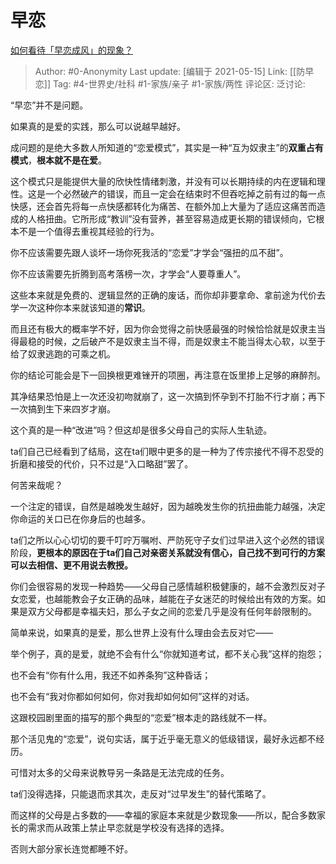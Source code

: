 # 早恋
[如何看待「早恋成风」的现象？](https://www.zhihu.com/question/27601907/answer/1882733983)

> Author: #0-Anonymity
> Last update: [编辑于 2021-05-15]
> Link: [[防早恋]]
> Tag: #4-世界史/社科 #1-家族/亲子 #1-家族/两性
> 评论区:
> 泛讨论:

“早恋”并不是问题。

如果真的是爱的实践，那么可以说越早越好。

成问题的是绝大多数人所知道的“恋爱模式”，其实是一种“互为奴隶主”的**双重占有模式**，**根本就不是在爱**。

这个模式只是能提供大量的欣快性情绪刺激，并没有可以长期持续的内在逻辑和理性。这是一个必然破产的错误，而且一定会在结束时不但吞吃掉之前有过的每一点快感，还会首先将每一点快感都转化为痛苦、在额外加上大量为了适应这痛苦而造成的人格扭曲。它所形成“教训”没有营养，甚至容易造成更长期的错误倾向，它根本不是一个值得去重视其经验的行为。

你不应该需要先跟人谈坏一场你死我活的“恋爱”才学会“强扭的瓜不甜”。

你不应该需要先折腾到高考落榜一次，才学会“人要尊重人”。

这些本来就是免费的、逻辑显然的正确的废话，而你却非要拿命、拿前途为代价去学一次这种你本来就该知道的**常识**。

而且还有极大的概率学不好，因为你会觉得之前快感最强的时候恰恰就是奴隶主当得最稳的时候，之后破产不是奴隶主当不得，而是奴隶主不能当得太心软，以至于给了奴隶逃跑的可乘之机。

你的结论可能会是下一回换根更难锉开的项圈，再注意在饭里掺上足够的麻醉剂。

其净结果恐怕是上一次还没初吻就崩了，这一次搞到怀孕到不打胎不行才崩；再下一次搞到生下来四岁才崩。

这个真的是一种“改进”吗？但这却是很多父母自己的实际人生轨迹。

ta们自己已经看到了结局，这在ta们眼中更多的是一种为了传宗接代不得不忍受的折磨和接受的代价，只不过是“入口略甜”罢了。

何苦来哉呢？

一个注定的错误，自然是越晚发生越好，因为越晚发生你的抗扭曲能力越强，决定你命运的关口已在你身后的也越多。

ta们之所以心心切切的要千叮咛万嘱咐、严防死守子女们过早进入这个必然的错误阶段，**更根本的原因在于ta们自己对亲密关系就没有信心，自己找不到可行的方案可以去相信、更不用说去教授。**

你们会很容易的发现一种趋势——父母自己感情越积极健康的，越不会激烈反对子女恋爱，也越能教会子女正确的品味，越能在子女迷茫的时候给出有效的方案。如果是双方父母都是幸福夫妇，那么子女之间的恋爱几乎是没有任何年龄限制的。

简单来说，如果真的是爱，那么世界上没有什么理由会去反对它——

举个例子，真的是爱，就绝不会有什么“你就知道考试，都不关心我”这样的抱怨；

也不会有“你有什么用，我还不如养条狗”这种昏话；

也不会有“我对你都如何如何，你对我却如何如何”这样的对话。

这跟校园剧里面的描写的那个典型的“恋爱”根本走的路线就不一样。

那个活见鬼的“恋爱”，说句实话，属于近乎毫无意义的低级错误，最好永远都不经历。

可惜对太多的父母来说教导另一条路是无法完成的任务。

ta们没得选择，只能退而求其次，走反对“过早发生”的替代策略了。

而这样的父母是占多数的——幸福的家庭本来就是少数现象——所以，配合多数家长的需求而从政策上禁止早恋就是学校没有选择的选择。

否则大部分家长连觉都睡不好。
